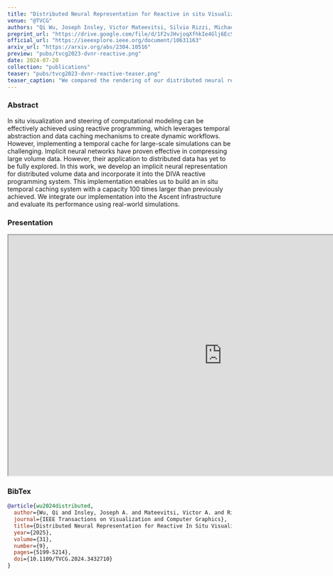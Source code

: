 ```yaml
---
title: "Distributed Neural Representation for Reactive in situ Visualization"
venue: "@TVCG"
authors: "Qi Wu, Joseph Insley, Victor Mateevitsi, Silvio Rizzi, Michael Papka, and Kwan-Liu Ma"
preprint_url: "https://drive.google.com/file/d/1F2vJHvjoqXfhkIe4Glj6EcSNSQNx1pd7/view?usp=sharing"
official_url: "https://ieeexplore.ieee.org/document/10631163"
arxiv_url: "https://arxiv.org/abs/2304.10516"
preview: "pubs/tvcg2023-dvnr-reactive.png"
date: 2024-07-20
collection: "publications"
teaser: "pubs/tvcg2023-dvnr-reactive-teaser.png"
teaser_caption: "We compared the rendering of our distributed neural representations using varying numbers of training steps. The data was distributed to two MPI ranks and trained using two NVIDIA A100-40G GPUs on the ALCF Polaris supercomputer. Partition boundaries were highlighted using white lines in A) and B). C) are zoomed views of A) near partition boundaries. In 1C), an obvious discontinuity is visible at the partition boundary. With more training steps in 2), the discontinuity becomes less obvious, but high frequency noises are still visible. However, in 3), with sufficient training steps, these artifacts are no longer visible. We used flow field data generated from the S3D simulation for this experiment."
---
```


### Abstract

In situ visualization and steering of computational modeling can be effectively achieved using reactive programming, which leverages temporal abstraction and data caching mechanisms to create dynamic workflows. However, implementing a temporal cache for large-scale simulations can be challenging. Implicit neural networks have proven effective in compressing large volume data. However, their application to distributed data has yet to be fully explored. In this work, we develop an implicit neural representation for distributed volume data and incorporate it into the DIVA reactive programming system. This implementation enables us to build an in situ temporal caching system with a capacity 100 times larger than previously achieved. We integrate our implementation into the Ascent infrastructure and evaluate its performance using real-world simulations.

### Presentation

<p>
<iframe src="https://drive.google.com/file/d/1clJN0yPShuz5vpQQ36E3Fd3wC2nygOVd/preview" width="960" height="540" allow="autoplay"></iframe>
</p>

### BibTex

```bibtex
@article{wu2024distributed,
  author={Wu, Qi and Insley, Joseph A. and Mateevitsi, Victor A. and Rizzi, Silvio and Papka, Michael E. and Ma, Kwan-Liu},
  journal={IEEE Transactions on Visualization and Computer Graphics}, 
  title={Distributed Neural Representation for Reactive In Situ Visualization}, 
  year={2025},
  volume={31},
  number={9},
  pages={5199-5214},
  doi={10.1109/TVCG.2024.3432710}
}
```
